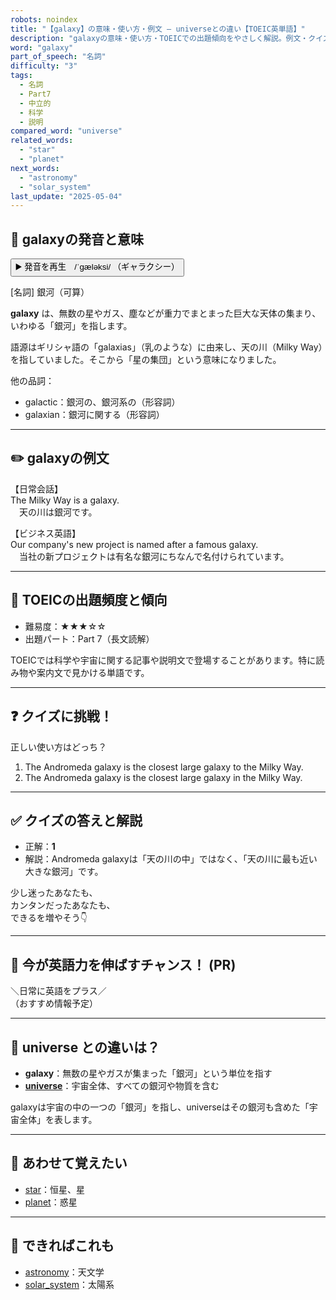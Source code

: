 ```yaml
---
robots: noindex
title: "【galaxy】の意味・使い方・例文 ― universeとの違い【TOEIC英単語】"
description: "galaxyの意味・使い方・TOEICでの出題傾向をやさしく解説。例文・クイズ付きでuniverseとの違いもわかりやすく学べます。"
word: "galaxy"
part_of_speech: "名詞"
difficulty: "3"
tags:
  - 名詞
  - Part7
  - 中立的
  - 科学
  - 説明
compared_word: "universe"
related_words:
  - "star"
  - "planet"
next_words:
  - "astronomy"
  - "solar_system"
last_update: "2025-05-04"
---
```


## 🔰 galaxyの発音と意味

<button class="play-audio" onclick="playTTS('galaxy')">
  <span class="play-audio-main">
    ▶️ 発音を再生　/ˈɡæləksi/
  </span>
  <span class="play-audio-sub">
    （ギャラクシー）
  </span>
</button>

[名詞] 銀河（可算）

**galaxy** は、無数の星やガス、塵などが重力でまとまった巨大な天体の集まり、いわゆる「銀河」を指します。

語源はギリシャ語の「galaxias」（乳のような）に由来し、天の川（Milky Way）を指していました。そこから「星の集団」という意味になりました。

他の品詞：  
- galactic：銀河の、銀河系の（形容詞）
- galaxian：銀河に関する（形容詞）

---

## ✏️ galaxyの例文

【日常会話】  
The Milky Way is a galaxy.  
　天の川は銀河です。

【ビジネス英語】  
Our company's new project is named after a famous galaxy.  
　当社の新プロジェクトは有名な銀河にちなんで名付けられています。

---

## 🎯 TOEICの出題頻度と傾向

- 難易度：★★★☆☆
- 出題パート：Part 7（長文読解）

TOEICでは科学や宇宙に関する記事や説明文で登場することがあります。特に読み物や案内文で見かける単語です。

---

## ❓ クイズに挑戦！

正しい使い方はどっち？

1. The Andromeda galaxy is the closest large galaxy to the Milky Way.  
2. The Andromeda galaxy is the closest large galaxy in the Milky Way.

---

## ✅ クイズの答えと解説

- 正解：**1**
- 解説：Andromeda galaxyは「天の川の中」ではなく、「天の川に最も近い大きな銀河」です。

少し迷ったあなたも、  
カンタンだったあなたも、  
できるを増やそう👇️

---

## 🚀 今が英語力を伸ばすチャンス！ (PR)

<div class="info-center">
＼日常に英語をプラス／<br>  
（おすすめ情報予定）
</div>

---

## 🤔  universe との違いは？

- **galaxy**：無数の星やガスが集まった「銀河」という単位を指す
- **[universe](/word/universe/)**：宇宙全体、すべての銀河や物質を含む

galaxyは宇宙の中の一つの「銀河」を指し、universeはその銀河も含めた「宇宙全体」を表します。

---

## 🧩 あわせて覚えたい

- [star](/word/star/)：恒星、星
- [planet](/word/planet/)：惑星

---

## 📖 できればこれも

- [astronomy](/word/astronomy/)：天文学
- [solar_system](/word/solar_system/)：太陽系

<!-- cvid: aid24_bid23 -->
